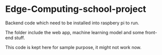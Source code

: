 # Edge-Computing-school-project

Backend code which need to be installed into raspbery pi to run.

The folder include the web app, machine learning model and some front-end stuff.

This code is kept here for sample purpose, it might not work now.
